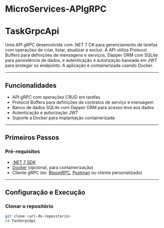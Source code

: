# MicroServices-APIgRPC

# TaskGrpcApi

Uma API gRPC desenvolvida com .NET 7 C# para gerenciamento de tarefas com operações de criar, listar, atualizar e excluir. A API utiliza Protocol Buffers para definições de mensagens e serviços, Dapper ORM com SQLite para persistência de dados, e autenticação e autorização baseada em JWT para proteger os endpoints. A aplicação é containerizada usando Docker.

---

## Funcionalidades

- API gRPC com operações CRUD em tarefas
- Protocol Buffers para definições de contratos de serviço e mensagem
- Banco de dados SQLite com Dapper ORM para acesso leve aos dados
- Autenticação e autorização JWT
- Suporte a Docker para implantação containerizada

---

## Primeiros Passos

### Pré-requisitos

- [.NET 7 SDK](https://dotnet.microsoft.com/download/dotnet/7.0)
- [Docker](https://www.docker.com/get-started) (opcional, para containerização)
- Cliente gRPC (ex: [BloomRPC](https://github.com/uw-labs/bloomrpc), [Postman](https://www.postman.com/) ou cliente personalizado)

---

## Configuração e Execução

### Clonar o repositório

```bash
git clone <url-do-repositorio>
cd TaskGrpcApi

